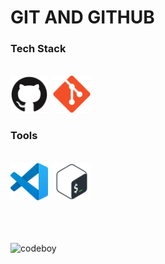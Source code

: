 # GIT AND GITHUB

### Tech Stack
<br>
<div align="left">
  <img src="https://github.com/devicons/devicon/blob/master/icons/github/github-original.svg" title="github" alt="github" width="60" height="60"/>&nbsp;
  <img src="https://github.com/devicons/devicon/blob/master/icons/git/git-original.svg" title="git" alt="git" width="60" height="60"/>&nbsp;
</div>

### Tools
<br>
<div align="left">
    <img src="https://github.com/devicons/devicon/blob/master/icons/vscode/vscode-original.svg" title="vscode" alt="vscode" width="60" height="60"/>&nbsp;
    <img src="https://github.com/devicons/devicon/blob/master/icons/bash/bash-original.svg" title="bash" alt="bash" width="60" height="60"/>&nbsp;   
</div>

<br>
<br>
<br>

![codeboy](https://github.com/Professor-codes/GIT-GITHUB/assets/126326997/84d1648c-282f-40f4-a6c1-87b1ab703e4b)





